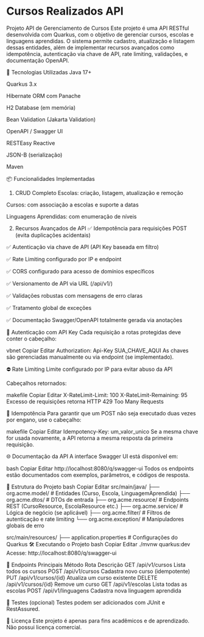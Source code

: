 
# Cursos Realizados API


Projeto API de Gerenciamento de Cursos
Este projeto é uma API RESTful desenvolvida com Quarkus, com o objetivo de gerenciar cursos, escolas e linguagens aprendidas. O sistema permite cadastro, atualização e listagem dessas entidades, além de implementar recursos avançados como idempotência, autenticação via chave de API, rate limiting, validações, e documentação OpenAPI.

🚀 Tecnologias Utilizadas
Java 17+

Quarkus 3.x

Hibernate ORM com Panache

H2 Database (em memória)

Bean Validation (Jakarta Validation)

OpenAPI / Swagger UI

RESTEasy Reactive

JSON-B (serialização)

Maven

📦 Funcionalidades Implementadas
1. CRUD Completo
   Escolas: criação, listagem, atualização e remoção

Cursos: com associação a escolas e suporte a datas

Linguagens Aprendidas: com enumeração de níveis

2. Recursos Avançados de API
   ✅ Idempotência para requisições POST (evita duplicações acidentais)

✅ Autenticação via chave de API (API Key baseada em filtro)

✅ Rate Limiting configurado por IP e endpoint

✅ CORS configurado para acesso de domínios específicos

✅ Versionamento de API via URL (/api/v1/)

✅ Validações robustas com mensagens de erro claras

✅ Tratamento global de exceções

✅ Documentação Swagger/OpenAPI totalmente gerada via anotações

🔑 Autenticação com API Key
Cada requisição a rotas protegidas deve conter o cabeçalho:

vbnet
Copiar
Editar
Authorization: Api-Key SUA_CHAVE_AQUI
As chaves são gerenciadas manualmente ou via endpoint (se implementado).

⛔ Rate Limiting
Limite configurado por IP para evitar abuso da API

Cabeçalhos retornados:

makefile
Copiar
Editar
X-RateLimit-Limit: 100
X-RateLimit-Remaining: 95
Excesso de requisições retorna HTTP 429 Too Many Requests

🔁 Idempotência
Para garantir que um POST não seja executado duas vezes por engano, use o cabeçalho:

makefile
Copiar
Editar
Idempotency-Key: um_valor_unico
Se a mesma chave for usada novamente, a API retorna a mesma resposta da primeira requisição.

🌐 Documentação da API
A interface Swagger UI está disponível em:

bash
Copiar
Editar
http://localhost:8080/q/swagger-ui
Todos os endpoints estão documentados com exemplos, parâmetros, e códigos de resposta.

📁 Estrutura do Projeto
bash
Copiar
Editar
src/main/java/
├── org.acme.model/           # Entidades (Curso, Escola, LinguagemAprendida)
├── org.acme.dtos/            # DTOs de entrada
├── org.acme.resource/        # Endpoints REST (CursoResource, EscolaResource etc.)
├── org.acme.service/         # Lógica de negócio (se aplicável)
├── org.acme.filter/          # Filtros de autenticação e rate limiting
└── org.acme.exception/       # Manipuladores globais de erro

src/main/resources/
├── application.properties    # Configurações do Quarkus
🛠️ Executando o Projeto
bash
Copiar
Editar
./mvnw quarkus:dev
Acesse: http://localhost:8080/q/swagger-ui

📌 Endpoints Principais
Método	Rota	Descrição
GET	/api/v1/cursos	Lista todos os cursos
POST	/api/v1/cursos	Cadastra novo curso (idempotente)
PUT	/api/v1/cursos/{id}	Atualiza um curso existente
DELETE	/api/v1/cursos/{id}	Remove um curso
GET	/api/v1/escolas	Lista todas as escolas
POST	/api/v1/linguagens	Cadastra nova linguagem aprendida

🧪 Testes (opcional)
Testes podem ser adicionados com JUnit e RestAssured.

📃 Licença
Este projeto é apenas para fins acadêmicos e de aprendizado. Não possui licença comercial.
